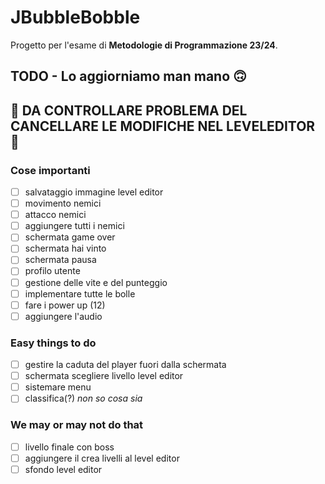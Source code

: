 
# JBubbleBobble

Progetto per l'esame di **Metodologie di Programmazione 23/24**.

## TODO - Lo aggiorniamo man mano 🙃

## 🚨 DA CONTROLLARE PROBLEMA DEL CANCELLARE LE MODIFICHE NEL LEVELEDITOR 🚨

### Cose importanti
- [ ] salvataggio immagine level editor
- [ ] movimento nemici
- [ ] attacco nemici
- [ ] aggiungere tutti i nemici
- [ ] schermata game over
- [ ] schermata hai vinto
- [ ] schermata pausa
- [ ] profilo utente
- [ ] gestione delle vite e del punteggio
- [ ] implementare tutte le bolle
- [ ] fare i power up (12)
- [ ] aggiungere l'audio

### Easy things to do
- [ ] gestire la caduta del player fuori dalla schermata
- [ ] schermata scegliere livello level editor
- [ ] sistemare menu
- [ ] classifica(?) *non so cosa sia*

### We may or may not do that
- [ ] livello finale con boss
- [ ] aggiungere il crea livelli al level editor
- [ ] sfondo level editor 